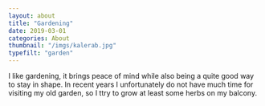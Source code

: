 ```yaml
---
layout: about
title: "Gardening"
date: 2019-03-01
categories: About
thumbnail: "/imgs/kalerab.jpg"
typefilt: "garden"
---
```

I like gardening, it brings peace of mind while also being a quite good way to stay in shape. 
In recent years I unfortunately do not have much time for visiting my old garden, so I ttry to grow at least some herbs on my balcony.

